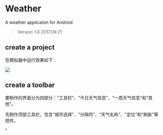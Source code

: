 # Weather
A weather applicaton for Android

> Version 1.0 2017.09.21
## create a project

在模拟器中运行效果如下：

![](https://i.imgur.com/mgKqFJ2.png)

## create a toolbar

要制作的界面分为四部分：“工具栏”、“今日天气信息”、“一周天气信息”和“其他”。

先制作顶部工具栏，包含“城市选择”、“分隔符”、“天气名称”、“定位”和“刷新”等控件。

”